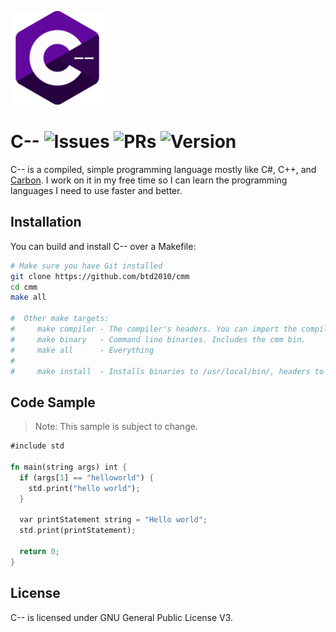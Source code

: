 ![C-- logo](lib/icons/cmm-150.png)
# C-- ![Issues](https://img.shields.io/github/issues/btd2010/bs) ![PRs](https://img.shields.io/github/issues-pr/btd2010/bs) ![Version](https://img.shields.io/badge/version-0.0.1--beta-blue)
C-- is a compiled, simple programming language mostly like C#, C++, and [Carbon](https://github.com/carbon-language/carbon-lang). I work on it in my free time so I can learn the programming languages I need to use faster and better.

## Installation
You can build and install C-- over a Makefile:
```bash
# Make sure you have Git installed
git clone https://github.com/btd2010/cmm
cd cmm
make all

#  Other make targets:
#     make compiler - The compiler's headers. You can import the compiler into C++ using <cminusminus.hpp>
#     make binary   - Command line binaries. Includes the cmm bin.
#     make all      - Everything
#
#     make install  - Installs binaries to /usr/local/bin/, headers to /usr/include/.
```

## Code Sample
> Note: This sample is subject to change.
```rs
#include std

fn main(string args) int {
  if (args[1] == "helloworld") {
    std.print("hello world");
  }

  var printStatement string = "Hello world";
  std.print(printStatement);

  return 0;
}
```

## License
C-- is licensed under GNU General Public License V3.
